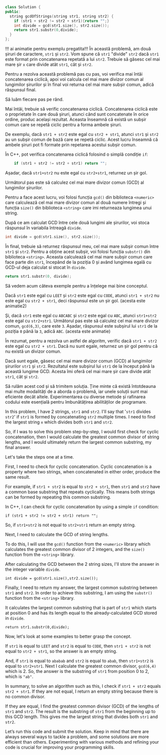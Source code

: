 ```cpp
class Solution {
public:
  string gcdOfStrings(string str1, string str2) {
    if (str1 + str2 != str2 + str1){return "";}
  	int divide = gcd(str1.size(), str2.size());
    return str1.substr(0,divide);
  }
};
```
!!! ai animatie pentru exemplu pregatita!!! 
În această problemă, am două șiruri de caractere, `str1` și `str2`. Vom spune că `str1` "divide" `str2` dacă `str1` este format prin concatenarea repetată a lui `str2`. Trebuie să găsesc cel mai mare șir `x` care divide atât `str1`, cât și `str2`.

Pentru a rezolva această problemă pas cu pas, voi verifica mai întâi concatenarea ciclică, apoi voi calcula cel mai mare divizor comun al lungimilor șirurilor și în final voi returna cel mai mare subșir comun, adică răspunsul final.

Să luăm fiecare pas pe rând.

Mai întâi, trebuie să verific concatenarea ciclică. Concatenarea ciclică este o proprietate în care două șiruri, atunci când sunt concatenate în orice ordine, produc același rezultat. Aceasta înseamnă că există un subșir comun care se repetă ciclic pentru a forma ambele șiruri.

De exemplu, dacă `str1 + str2` este egal cu `str2 + str1`, atunci `str1` și `str2` au un subșir comun de bază care se repetă ciclic. Acest lucru înseamnă că ambele șiruri pot fi formate prin repetarea acestui subșir comun.


În C++, pot verifica concatenarea ciclică folosind o simplă condiție `if`:

```cpp
    if (str1 + str2 != str2 + str1) return "";
```

Așadar, dacă `str1+str2` nu este egal cu `str2+str1`, returnez un șir gol.

Următorul pas este să calculez cel mai mare divizor comun (GCD) al lungimilor șirurilor.

Pentru a face acest lucru, voi folosi funcția `gcd()` din biblioteca `<numeric>` care calculează cel mai mare divizor comun al două numere întregi și funcția `size()` din biblioteca `<string>` care imi returneaza lungimea unui string.

După ce am calculat GCD între cele două lungimi ale șirurilor, voi stoca răspunsul în variabila întreagă `divide`.

```cpp
int divide = gcd(str1.size(), str2.size());
```

În final, trebuie să returnez răspunsul meu, cel mai mare subșir comun între `str1` și `str2`. Pentru a obține acest subșir, voi folosi funcția `substr()` din biblioteca `<string>`. Aceasta calculează cel mai mare subșir comun care face parte din `str1`, începând de la poziția 0 și având lungimea egală cu GCD-ul deja calculat si stocat în `divide`.

```cpp
return str1.substr(0, divide);
```

Să vedem acum câteva exemple pentru a înțelege mai bine conceptul.

Dacă `str1` este egal cu `LEET` și `str2` este egal cu `CODE`, atunci `str1 + str2` nu este egal cu `str2 + str1`, deci răspunsul este un șir gol. (acesta este animatie2)

Și, dacă `str1` este egal cu `ABCABC` și `str2` este egal cu `ABC`, atunci `str1+str2` este egal cu `str2+str1`. Următorul pas este să calculez cel mai mare divizor comun, `gcd(6,3)`, care este `3`. Așadar, răspunsul este subșirul lui `str1` de la poziția `0` până la `3`, adică `ABC`. (acesta este animatie)

În rezumat, pentru a rezolva un astfel de algoritm, verific dacă `str1 + str2` este egal cu `str2 + str1`. Dacă nu sunt egale, returnez un șir gol pentru că nu există un divizor comun.

Dacă sunt egale, găsesc cel mai mare divizor comun (GCD) al lungimilor șirurilor `str1` și `str2`. Rezultatul este subșirul lui `str1` de la început până la această lungime GCD. Acesta îmi oferă cel mai mare șir care divide atât `str1`, cât și `str2`.

Să rulăm acest cod și să trimitem soluția. Ține minte că există întotdeauna mai multe modalități de a aborda o problemă, iar unele soluții sunt mai eficiente decât altele. Experimentarea cu diverse metode și rafinarea codului este esențială pentru îmbunătățirea abilităților de programare.



In this problem, I have 2 strings, `str1` and `str2`. I'll say that '`str1` divides `str2`' if `str1` is formed by concatenating `str2` multiple times. I need to find the largest string `x` which divides both `str1` and `str2`.

So, if I was to solve this problem step-by-step, I would first check for cyclic concatenation, then I would calculate the greatest common divisor of string lengths, and I would ultimately return the largest common substring, my final answer.

Let's take the steps one at a time.

First, I need to check for cyclic concatenation. Cyclic concatenation is a property where two strings, when concatenated in either order, produce the same result. 

For example, if `str1 + str2` is equal to `str2 + str1`, then `str1` and `str2` have a common base substring that repeats cyclically. This means both strings can be formed by repeating this common substring. 

In C++, I can check for cyclic concatenation by using a simple `if` condition:

`if (str1 + str2 != str2 + str1) return "";`

So, if `str1+str2` is not equal to `str2+str1` return an empty string.

Next, I need to calculate the GCD of string lengths. 

To do this, I will use the `gcd()` function from the `<numeric>` library which calculates the greatest common divisor of 2 integers, and the `size()` function from the `<string>` library. 

After calculating the GCD between the 2 string sizes, I'll store the answer in the integer variable `divide`.

`int divide = gcd(str1.size(),str2.size());`

Finally, I need to return my answer, the largest common substring between `str1` and `str2`. In order to achieve this substring, I am using the `substr()` function from the `<string>` library. 

It calculates the largest common substring that is part of `str1` which starts at position 0 and has its length equal to the already-calculated GCD stored in `divide`.

`return str1.substr(0,divide);`

Now, let's look at some examples to better grasp the concept.

If `str1` is equal to `LEET` and `str2` is equal to `CODE`, then `str1 + str2` is not equal to `str2 + str1`, so the answer is an empty string.

And, if `str1` is equal to `ababab` and `str2` is equal to `abab`, then `str1+str2` is equal to `str2+str1`. Next I calculate the greatest common divisor, `gcd(6,4)` which is 2. So, the answer is the substring of `str1` from position 0 to 2, which is `"ab"`.

In summary, to solve an algorithm such as this, I check if `str1 + str2` equals `str2 + str1`. If they are not equal, I return an empty string because there is no common divisor. 

If they are equal, I find the greatest common divisor (GCD) of the lengths of `str1` and `str2`. The result is the substring of `str1` from the beginning up to this GCD length. This gives me the largest string that divides both `str1` and `str2`.

Let’s run this code and submit the solution. Keep in mind that there are always several ways to tackle a problem, and some solutions are more efficient than others. Experimenting with various methods and refining your code is crucial for improving your programming skills.